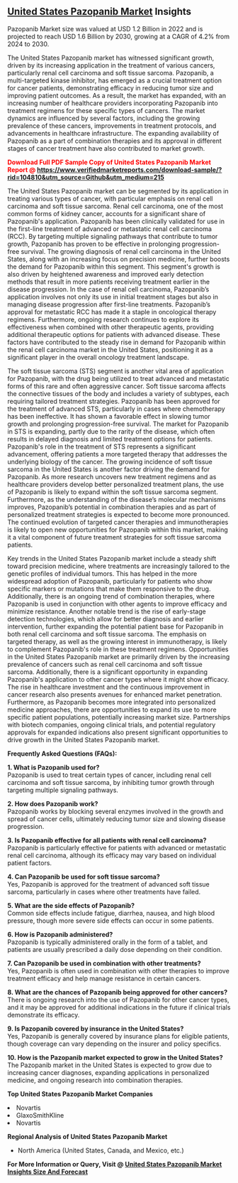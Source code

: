 <h2><a href="https://www.verifiedmarketreports.com/download-sample/?rid=104810&amp;utm_source=Github&amp;utm_medium=215" target="_blank">United States Pazopanib Market</a> Insights</h2><p>Pazopanib Market size was valued at USD 1.2 Billion in 2022 and is projected to reach USD 1.6 Billion by 2030, growing at a CAGR of 4.2% from 2024 to 2030.</p><p><p>The United States Pazopanib market has witnessed significant growth, driven by its increasing application in the treatment of various cancers, particularly renal cell carcinoma and soft tissue sarcoma. Pazopanib, a multi-targeted kinase inhibitor, has emerged as a crucial treatment option for cancer patients, demonstrating efficacy in reducing tumor size and improving patient outcomes. As a result, the market has expanded, with an increasing number of healthcare providers incorporating Pazopanib into treatment regimens for these specific types of cancers. The market dynamics are influenced by several factors, including the growing prevalence of these cancers, improvements in treatment protocols, and advancements in healthcare infrastructure. The expanding availability of Pazopanib as a part of combination therapies and its approval in different stages of cancer treatment have also contributed to market growth. <strong><p><span class=""><span style="color: #ff0000;"><strong>Download Full PDF Sample Copy of United States Pazopanib Market Report</strong> @ </span><a href="https://www.verifiedmarketreports.com/download-sample/?rid=104810&amp;utm_source=Github&amp;utm_medium=215" target="_blank">https://www.verifiedmarketreports.com/download-sample/?rid=104810&amp;utm_source=Github&amp;utm_medium=215</a></span></p></strong></p> <p>The United States Pazopanib market can be segmented by its application in treating various types of cancer, with particular emphasis on renal cell carcinoma and soft tissue sarcoma. Renal cell carcinoma, one of the most common forms of kidney cancer, accounts for a significant share of Pazopanib's application. Pazopanib has been clinically validated for use in the first-line treatment of advanced or metastatic renal cell carcinoma (RCC). By targeting multiple signaling pathways that contribute to tumor growth, Pazopanib has proven to be effective in prolonging progression-free survival. The growing diagnosis of renal cell carcinoma in the United States, along with an increasing focus on precision medicine, further boosts the demand for Pazopanib within this segment. This segment's growth is also driven by heightened awareness and improved early detection methods that result in more patients receiving treatment earlier in the disease progression. In the case of renal cell carcinoma, Pazopanib’s application involves not only its use in initial treatment stages but also in managing disease progression after first-line treatments. Pazopanib’s approval for metastatic RCC has made it a staple in oncological therapy regimens. Furthermore, ongoing research continues to explore its effectiveness when combined with other therapeutic agents, providing additional therapeutic options for patients with advanced disease. These factors have contributed to the steady rise in demand for Pazopanib within the renal cell carcinoma market in the United States, positioning it as a significant player in the overall oncology treatment landscape.</p> <p>The soft tissue sarcoma (STS) segment is another vital area of application for Pazopanib, with the drug being utilized to treat advanced and metastatic forms of this rare and often aggressive cancer. Soft tissue sarcoma affects the connective tissues of the body and includes a variety of subtypes, each requiring tailored treatment strategies. Pazopanib has been approved for the treatment of advanced STS, particularly in cases where chemotherapy has been ineffective. It has shown a favorable effect in slowing tumor growth and prolonging progression-free survival. The market for Pazopanib in STS is expanding, partly due to the rarity of the disease, which often results in delayed diagnosis and limited treatment options for patients. Pazopanib's role in the treatment of STS represents a significant advancement, offering patients a more targeted therapy that addresses the underlying biology of the cancer. The growing incidence of soft tissue sarcoma in the United States is another factor driving the demand for Pazopanib. As more research uncovers new treatment regimens and as healthcare providers develop better personalized treatment plans, the use of Pazopanib is likely to expand within the soft tissue sarcoma segment. Furthermore, as the understanding of the disease’s molecular mechanisms improves, Pazopanib’s potential in combination therapies and as part of personalized treatment strategies is expected to become more pronounced. The continued evolution of targeted cancer therapies and immunotherapies is likely to open new opportunities for Pazopanib within this market, making it a vital component of future treatment strategies for soft tissue sarcoma patients.</p> <p>Key trends in the United States Pazopanib market include a steady shift toward precision medicine, where treatments are increasingly tailored to the genetic profiles of individual tumors. This has helped in the more widespread adoption of Pazopanib, particularly for patients who show specific markers or mutations that make them responsive to the drug. Additionally, there is an ongoing trend of combination therapies, where Pazopanib is used in conjunction with other agents to improve efficacy and minimize resistance. Another notable trend is the rise of early-stage detection technologies, which allow for better diagnosis and earlier intervention, further expanding the potential patient base for Pazopanib in both renal cell carcinoma and soft tissue sarcoma. The emphasis on targeted therapy, as well as the growing interest in immunotherapy, is likely to complement Pazopanib's role in these treatment regimens. Opportunities in the United States Pazopanib market are primarily driven by the increasing prevalence of cancers such as renal cell carcinoma and soft tissue sarcoma. Additionally, there is a significant opportunity in expanding Pazopanib's application to other cancer types where it might show efficacy. The rise in healthcare investment and the continuous improvement in cancer research also presents avenues for enhanced market penetration. Furthermore, as Pazopanib becomes more integrated into personalized medicine approaches, there are opportunities to expand its use to more specific patient populations, potentially increasing market size. Partnerships with biotech companies, ongoing clinical trials, and potential regulatory approvals for expanded indications also present significant opportunities to drive growth in the United States Pazopanib market.</p> <p><strong>Frequently Asked Questions (FAQs):</strong></p> <p><strong>1. What is Pazopanib used for?</strong><br>Pazopanib is used to treat certain types of cancer, including renal cell carcinoma and soft tissue sarcoma, by inhibiting tumor growth through targeting multiple signaling pathways.</p> <p><strong>2. How does Pazopanib work?</strong><br>Pazopanib works by blocking several enzymes involved in the growth and spread of cancer cells, ultimately reducing tumor size and slowing disease progression.</p> <p><strong>3. Is Pazopanib effective for all patients with renal cell carcinoma?</strong><br>Pazopanib is particularly effective for patients with advanced or metastatic renal cell carcinoma, although its efficacy may vary based on individual patient factors.</p> <p><strong>4. Can Pazopanib be used for soft tissue sarcoma?</strong><br>Yes, Pazopanib is approved for the treatment of advanced soft tissue sarcoma, particularly in cases where other treatments have failed.</p> <p><strong>5. What are the side effects of Pazopanib?</strong><br>Common side effects include fatigue, diarrhea, nausea, and high blood pressure, though more severe side effects can occur in some patients.</p> <p><strong>6. How is Pazopanib administered?</strong><br>Pazopanib is typically administered orally in the form of a tablet, and patients are usually prescribed a daily dose depending on their condition.</p> <p><strong>7. Can Pazopanib be used in combination with other treatments?</strong><br>Yes, Pazopanib is often used in combination with other therapies to improve treatment efficacy and help manage resistance in certain cancers.</p> <p><strong>8. What are the chances of Pazopanib being approved for other cancers?</strong><br>There is ongoing research into the use of Pazopanib for other cancer types, and it may be approved for additional indications in the future if clinical trials demonstrate its efficacy.</p> <p><strong>9. Is Pazopanib covered by insurance in the United States?</strong><br>Yes, Pazopanib is generally covered by insurance plans for eligible patients, though coverage can vary depending on the insurer and policy specifics.</p> <p><strong>10. How is the Pazopanib market expected to grow in the United States?</strong><br>The Pazopanib market in the United States is expected to grow due to increasing cancer diagnoses, expanding applications in personalized medicine, and ongoing research into combination therapies.</p></p><p><strong>Top United States Pazopanib Market Companies</strong></p><div data-test-id=""><p><li>Novartis</li><li> GlaxoSmithKline</li><li> Novartis</li></p><div><strong>Regional Analysis of&nbsp;United States Pazopanib Market</strong></div><ul><li dir="ltr"><p dir="ltr">North America&nbsp;(United States, Canada, and Mexico, etc.)</p></li></ul><p><strong>For More Information or Query, Visit @&nbsp;</strong><strong><a href="https://www.verifiedmarketreports.com/product/global-pazopanib-market-growth-2019-2024/?utm_source=Github&amp;utm_medium=215" target="_blank">United States Pazopanib Market Insights Size And Forecast</a></strong></p></div>
